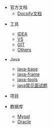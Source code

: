 <!-- _navbar.md -->

- 官方文档
  - [Docsify文档](zh-cn/_sidebar.md)

* 工具
  * [IDEA](tools/idea/_sidebar.md)
  * [VS](tools/vs-code/_sidebar.md)
  * [GIT](tools/git/_sidebar.md)
  * [Others](tools/others/_sidebar.md)

* Java
  * [java-base](java/java-base/_sidebar.md)
  * [java-frame](java/java-frame/_sidebar.md)
  * [java-tools](java/java-tools/_sidebar.md)
  * [java常见面试题](java/java-inerview/_sidebar.md)

- 项目

* 数据库

  * [Mysql](zh-cn/configuration.md)
  * [Oracle](data-base/oracle/_sidebar.md)

  



